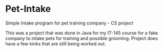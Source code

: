 # Pet-Intake
Simple Intake program for pet training company - CS project

This was a project that was done in Java for my IT-145 course for a fake company to intake pets for training and possible grooming.
Project does have a few kinks that are still being worked out.
